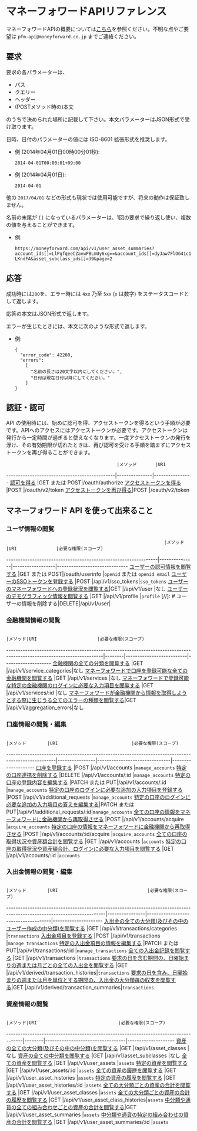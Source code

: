 # マネーフォワードAPIリファレンス

マネーフォワードAPIの概要については[こちら](README.md)を参照ください。不明な点やご要望は  `pfm-api@moneyforward.co.jp` までご連絡ください。

## 要求

要求の各パラメーターは、

* パス
* クエリー
* ヘッダー
* (POSTメソッド時の)本文

のうちで決められた場所に記載して下さい。本文パラメーターはJSON形式で受け取ります。

日時、日付のパラメーターの値には ISO-8601 拡張形式を推奨します。

* 例 (2014年04月01日00時00分01秒):

    ```
    2014-04-01T00:00:01+09:00
    ```

* 例 (2014年04月01日):

    ```
    2014-04-01
    ```

他の `2017/04/01` などの形式も現状では使用可能ですが、将来の動作は保証致しません。

名前の末尾が `[]` になっているパラメーターは、1回の要求で繰り返し使い、複数の値を与えることができます。

* 例: 

    ```
    https://moneyforward.com/api/v1/user_asset_summaries?account_ids[]=LlPqfqeeCZavwPBLmUy6xg==&account_ids[]=dyJaw7FlOG41c1C-LKndFA&asset_subclass_ids[]=39&page=2
    ```

## 応答

成功時には`200`を、エラー時には `4xx` 乃至 `5xx` (`x` は数字) をステータスコードとして返します。

応答の本文はJSON形式で返します。

エラーが生じたときには、本文に次のような形式で返します。

* 例:

    ```
    {
      "error_code": 42200,
      "errors":
        [
          "名前の長さは20文字以内にしてください。",
          "日付は現在日付以降にしてください。"
        ]
    }
    ```

## 認証・認可

API の使用時には、始めに認可を得、アクセストークンを得るという手順が必要です。APIへのアクセスにはアクセストークンが必要です。アクセストークンは発行から一定時間が過ぎると使えなくなります。一度アクセストークンの発行を浮け、その有効期限が切れたときは、再び認可を受ける手順を踏まずにアクセストークンを再び得ることができます。

                                              |メソッド       |URI             
----------------------------------------------|---------------|----------------
[認可を得る](authorize.md)                    |GET または POST|/oauth/authorize
[アクセストークンを得る](token.md)            |POST           |/oauth/v2/token
[アクセストークンを再び得る](token_refresh.md)|POST           |/oauth/v2/token

## マネーフォワード API を使って出来ること

### ユーザ情報の閲覧

                                                                |メソッド       |URI               |必要な権限(スコープ)
----------------------------------------------------------------|---------------|------------------|------------------------------
[ユーザーの認可情報を閲覧する](userinfo.md)                     |GET または POST|/oauth/userinfo   |`openid` または `openid email`
[ユーザーのSSOトークンを登録する](sso_tokens_create.md)         |POST           |/api/v1/sso_tokens|`sso_tokens`
[ユーザーのマネーフォワードへの登録状況を閲覧する](user_show.md)|GET            |/api/v1/user      |なし
[ユーザーのデモグラフィック情報を閲覧する](profile_show.md)     |GET            |/api/v1/profile   |`profile`
[//]: # ユーザーの情報を削除する|DELETE|/api/v1/user|

### 金融機関情報の閲覧

                                                                                                                       |メソッド|URI                       |必要な権限(スコープ)
-----------------------------------------------------------------------------------------------------------------------|--------|--------------------------|--------------------
[金融機関の全ての分類を閲覧する](service_categories_index.md)                                                              |GET     |/api/v1/service_categories|なし
[マネーフォワードで口座を登録可能な全ての金融機関を閲覧する](services_index.md)                                            |GET     |/api/v1/services          |なし
[マネーフォワードで登録可能な特定の金融機関のログインに必要な入力項目を閲覧する](services_show.md)                         |GET     |/api/v1/services/:id      |なし
[マネーフォワードが金融機関から情報を取得しようとする際に生じうる全てのエラーの種類を閲覧する](aggregation_errors_index.md)|GET     |/api/v1/aggregation_errors|なし

### 口座情報の閲覧・編集

                                                                                                   |メソッド        |URI                            |必要な権限(スコープ)
---------------------------------------------------------------------------------------------------|----------------|-------------------------------|--------------------
[口座を登録する](accounts_create.md)                                                       |POST            |/api/v1/accounts               |`manage_accounts`
[特定の口座連携を削除する](accounts_destroy.md)                                            |DELETE          |/api/v1/accounts/:id          |`manage_accounts`
[特定の口座の登録内容を編集する](accounts_update.md)                                       |PATCH または PUT|/api/v1/accounts/:id           |`manage_accounts`
[特定の口座のログインに必要な追加の入力項目を登録する](additional_requests_create.md)      |POST            |/api/v1/additional_requests    |`manage_accounts`
[特定の口座のログインに必要な追加の入力項目の答えを編集する](additional_requests_update.md)|PATCH または PUT|/api/v1/additional_requests/:id|`manage_accounts`
[全ての口座の情報をマネーフォワードに金融機関から再取得させる](accounts_acquire_all.md)    |POST            |/api/v1/accounts/acquire       |`acquire_accounts`
[特定の口座の情報をマネーフォワードに金融機関から再取得させる](accounts_acquire.md)        |POST            |/api/v1/accounts/:id/acquire   |`acquire_accounts`
[全ての口座の取得状況や資産額合計を閲覧する](accounts_index.md)                            |GET             |/api/v1/accounts               |`accounts`
[特定の口座の取得状況や資産額合計、ログインに必要な入力項目を閲覧する](accounts_show.md)   |GET             |/api/v1/accounts/:id           |`accounts`

### 入出金情報の閲覧・編集

                                                                                                                        |メソッド        |URI                                  |必要な権限(スコープ)
------------------------------------------------------------------------------------------------------------------------|----------------|-------------------------------------|---------------------
[入出金の全ての大分類(及びその中のユーザー作成の中分類)を閲覧する](transaction_categories_index.md)                         |GET             |/api/v1/transactions/categories      |`transactions`
[入出金項目を登録する](transactions_create.md)                                                                              |POST            |/api/v1/transactions                 |`manage_transactions`
[特定の入出金項目の情報を編集する](transactions_update.md)                                                                  |PATCH または PUT|/api/v1/transactions/:id             |`manage_transactions`
[全ての入出金記録を閲覧する](transactions_index.md)                                                                         |GET             |/api/v1/transactions                 |`transactions`
[要求の日を含む期間の、日曜始まりの週または月ごとの全ての入出金を閲覧する](transaction_histories_index.md)                  |GET             |/api/v1/derived/transaction_histories|`transactions`
[要求の日を含み、日曜始まりの週または月を単位とする期間の、入出金の大分類毎の収支を閲覧する](transaction_summaries_index.md)|GET             |/api/v1/derived/transaction_summaries|`transactions`

### 資産情報の閲覧

                                                                                     |メソッド|URI                               |必要な権限(スコープ)
-------------------------------------------------------------------------------------|--------|----------------------------------|--------------------
[資産の全ての大分類(及びその中の中分類)を閲覧する](asset_classes_index.md)               |GET     |/api/v1/asset_classes             |なし
[資産の全ての中分類を閲覧する](asset_subclasses_index.md)                                |GET     |/api/v1/asset_subclasses          |なし
[全ての資産を閲覧する](user_assets_index.md)                                             |GET     |/api/v1/user_assets               |`assets`
[特定の資産を閲覧する](user_assets_show.md)                                              |GET     |/api/v1/user_assets/:id           |`assets`
[全ての資産の履歴を閲覧する](user_asset_histories_index.md)                              |GET     |/api/v1/user_asset_histories      |`assets`
[特定の資産の履歴を閲覧する](user_asset_histories_show.md)                               |GET     |/api/v1/user_asset_histories/:id  |`assets`
[全ての大分類ごとの資産の合計を閲覧する](user_asset_classes_index.md)                    |GET     |/api/v1/user_asset_classes        |`assets`
[全ての大分類ごとの資産の合計の履歴を閲覧する](user_asset_class_histories_index.md)      |GET     |/api/v1/user_asset_class_histories|`assets`
[中分類や通貨の全ての組み合わせごとの資産の合計を閲覧する](user_asset_summaries_index.md)|GET     |/api/v1/user_asset_summaries      |`assets`
[中分類や通貨の特定の組み合わせの資産の合計を閲覧する](user_asset_summaries_show.md)     |GET     |/api/v1/user_asset_summaries/:id  |`assets`
